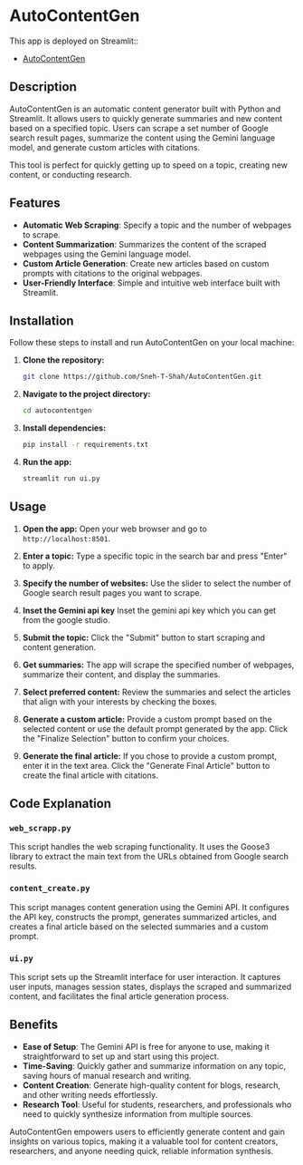 # AutoContentGen
This app is deployed on Streamlit::
- [AutoContentGen](https://autocontentgen.streamlit.app/)

## Description
AutoContentGen is an automatic content generator built with Python and Streamlit. It allows users to quickly generate summaries and new content based on a specified topic. Users can scrape a set number of Google search result pages, summarize the content using the Gemini language model, and generate custom articles with citations.

This tool is perfect for quickly getting up to speed on a topic, creating new content, or conducting research.

## Features
- **Automatic Web Scraping**: Specify a topic and the number of webpages to scrape.
- **Content Summarization**: Summarizes the content of the scraped webpages using the Gemini language model.
- **Custom Article Generation**: Create new articles based on custom prompts with citations to the original webpages.
- **User-Friendly Interface**: Simple and intuitive web interface built with Streamlit.

## Installation
Follow these steps to install and run AutoContentGen on your local machine:

1. **Clone the repository:**
   ```bash
   git clone https://github.com/Sneh-T-Shah/AutoContentGen.git
   ```

2. **Navigate to the project directory:**
   ```bash
   cd autocontentgen
   ```

3. **Install dependencies:**
   ```bash
   pip install -r requirements.txt
   ```

4. **Run the app:**
   ```bash
   streamlit run ui.py
   ```

## Usage
1. **Open the app:**
   Open your web browser and go to `http://localhost:8501`.

2. **Enter a topic:**
   Type a specific topic in the search bar and press "Enter" to apply.

3. **Specify the number of websites:**
   Use the slider to select the number of Google search result pages you want to scrape.
   
4. **Inset the Gemini api key**
   Inset the gemini api key which you can get from the google studio.

5. **Submit the topic:**
   Click the "Submit" button to start scraping and content generation.

6. **Get summaries:**
   The app will scrape the specified number of webpages, summarize their content, and display the summaries.

7. **Select preferred content:**
   Review the summaries and select the articles that align with your interests by checking the boxes.

8. **Generate a custom article:**
   Provide a custom prompt based on the selected content or use the default prompt generated by the app. Click the "Finalize Selection" button to confirm your choices.

9. **Generate the final article:**
   If you chose to provide a custom prompt, enter it in the text area. Click the "Generate Final Article" button to create the final article with citations.

## Code Explanation

### `web_scrapp.py`
This script handles the web scraping functionality. It uses the Goose3 library to extract the main text from the URLs obtained from Google search results.

### `content_create.py`
This script manages content generation using the Gemini API. It configures the API key, constructs the prompt, generates summarized articles, and creates a final article based on the selected summaries and a custom prompt.

### `ui.py`
This script sets up the Streamlit interface for user interaction. It captures user inputs, manages session states, displays the scraped and summarized content, and facilitates the final article generation process.

## Benefits
- **Ease of Setup**: The Gemini API is free for anyone to use, making it straightforward to set up and start using this project.
- **Time-Saving**: Quickly gather and summarize information on any topic, saving hours of manual research and writing.
- **Content Creation**: Generate high-quality content for blogs, research, and other writing needs effortlessly.
- **Research Tool**: Useful for students, researchers, and professionals who need to quickly synthesize information from multiple sources.

AutoContentGen empowers users to efficiently generate content and gain insights on various topics, making it a valuable tool for content creators, researchers, and anyone needing quick, reliable information synthesis.
